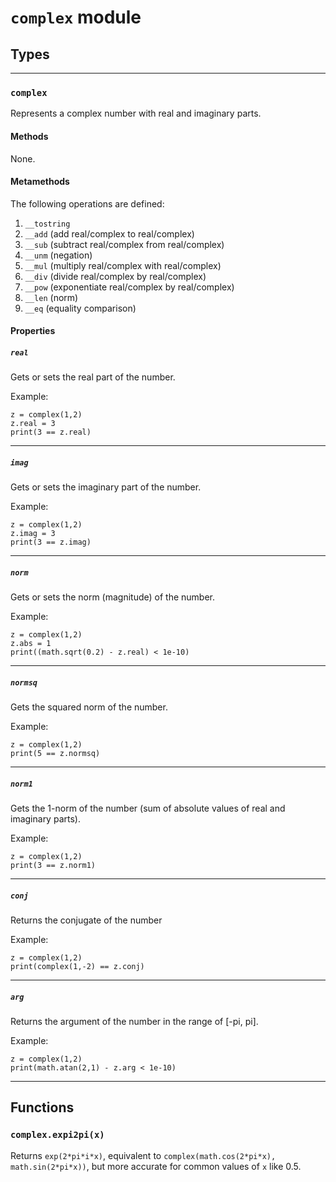 `complex` module
================

## Types
-----

### `complex`

Represents a complex number with real and imaginary parts.

#### Methods

None.

#### Metamethods

The following operations are defined:

1. `__tostring`
2. `__add` (add real/complex to real/complex)
3. `__sub` (subtract real/complex from real/complex)
4. `__unm` (negation)
5. `__mul` (multiply real/complex with real/complex)
6. `__div` (divide real/complex by real/complex)
7. `__pow` (exponentiate real/complex by real/complex)
8. `__len` (norm)
9. `__eq` (equality comparison)

#### Properties

##### `real`

Gets or sets the real part of the number.

Example:

    z = complex(1,2)
	z.real = 3
	print(3 == z.real)

- - -

##### `imag`

Gets or sets the imaginary part of the number.

Example:

    z = complex(1,2)
	z.imag = 3
	print(3 == z.imag)

- - -

##### `norm`

Gets or sets the norm (magnitude) of the number.

Example:

    z = complex(1,2)
	z.abs = 1
	print((math.sqrt(0.2) - z.real) < 1e-10)

- - -

##### `normsq`

Gets the squared norm of the number.

Example:

    z = complex(1,2)
	print(5 == z.normsq)

- - -

##### `norm1`

Gets the 1-norm of the number (sum of absolute values of real and imaginary parts).

Example:

    z = complex(1,2)
	print(3 == z.norm1)

- - -

##### `conj`

Returns the conjugate of the number

Example:

    z = complex(1,2)
	print(complex(1,-2) == z.conj)

- - -

##### `arg`

Returns the argument of the number in the range of [-pi, pi].

Example:

    z = complex(1,2)
	print(math.atan(2,1) - z.arg < 1e-10)

- - -

## Functions

### `complex.expi2pi(x)`

Returns `exp(2*pi*i*x)`, equivalent to `complex(math.cos(2*pi*x), math.sin(2*pi*x))`, but more accurate for common values of `x` like 0.5.

